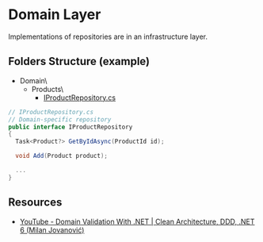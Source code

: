 # Domain Layer
Implementations of repositories are in an infrastructure layer.
## Folders Structure (example)
* Domain\
  * Products\
    * [IProductRepository.cs](#iproductrepositorycs)
```csharp
// IProductRepository.cs
// Domain-specific repository
public interface IProductRepository
{
  Task<Product?> GetByIdAsync(ProductId id);

  void Add(Product product);

  ...
}
```
## Resources
* [YouTube - Domain Validation With .NET | Clean Architecture, DDD, .NET 6 (Milan Jovanović)](https://www.youtube.com/watch?v=KgfzM0QWHrQ)
